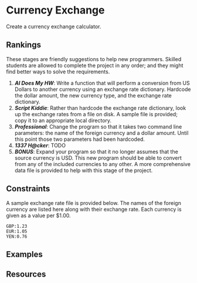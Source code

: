 # Currency Exchange #
Create a currency exchange calculator.



## Rankings ##
These stages are friendly suggestions to help new programmers. Skilled students are allowed to complete the project in any order; and they might find better ways to solve the requirements.
1. ***AI Does My HW***: Write a function that will perform a conversion from US Dollars to another currency using an exchange rate dictionary. Hardcode the dollar amount, the new currency type, and the exchange rate dictionary.
2. ***Script Kiddie***: Rather than hardcode the exchange rate dictionary, look up the exchange rates from a file on disk. A sample file is provided; copy it to an appropriate local directory.
3. ***Professional***: Change the program so that it takes two command line parameters: the name of the foreign currency and a dollar amount. Until this point those two parameters had been hardcoded.
4. ***1337 H@cker***: TODO
5. ***BONUS***: Expand your program so that it no longer assumes that the source currency is USD. This new program should be able to convert from any of the included currencies to any other. A more comprehensive data file is provided to help with this stage of the project.

## Constraints ##
A sample exchange rate file is provided below. The names of the foreign currency are listed here along with their exchange rate. Each currency is given as a value per $1.00.
```
GBP:1.23
EUR:1.05
YEN:0.76
``` 

## Examples ##

## Resources ##